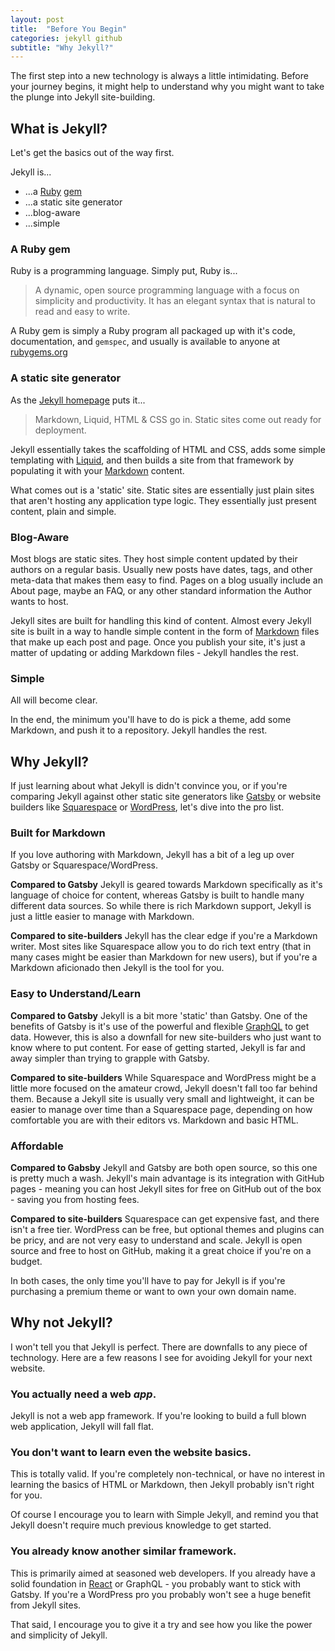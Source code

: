 ```yaml
---
layout: post
title:  "Before You Begin"
categories: jekyll github
subtitle: "Why Jekyll?"
---
```


The first step into a new technology is always a little intimidating.  Before your journey begins, it might help to understand why you might want to take the plunge into Jekyll site-building.

<!--more-->

## What is Jekyll?

Let's get the basics out of the way first.

Jekyll is...

* ...a [Ruby](https://www.ruby-lang.org/en/) [gem](https://guides.rubygems.org/what-is-a-gem/)
* ...a static site generator
* ...blog-aware
* ...simple

### A Ruby gem

Ruby is a programming language.  Simply put, Ruby is...

> A dynamic, open source programming language with a focus on simplicity and productivity. It has an elegant syntax that is natural to read and easy to write.

A Ruby gem is simply a Ruby program all packaged up with it's code, documentation, and `gemspec`, and usually is available to anyone at [rubygems.org](https://rubygems.org)

### A static site generator

As the [Jekyll homepage](https://jekyllrb.com) puts it...

> Markdown, Liquid, HTML & CSS go in. Static sites come out ready for deployment.

Jekyll essentially takes the scaffolding of HTML and CSS, adds some simple templating with [Liquid](https://github.com/Shopify/liquid/wiki), and then builds a site from that framework by populating it with your [Markdown](https://daringfireball.net/projects/markdown/) content.

What comes out is a 'static' site.  Static sites are essentially just plain sites that aren't hosting any application type logic.  They essentially just present content, plain and simple.

### Blog-Aware

Most blogs are static sites. They host simple content updated by their authors on a regular basis. Usually new posts have dates, tags, and other meta-data that makes them easy to find. Pages on a blog usually include an About page, maybe an FAQ, or any other standard information the Author wants to host.

Jekyll sites are built for handling this kind of content.  Almost every Jekyll site is built in a way to handle simple content in the form of [Markdown](https://github.com/adam-p/markdown-here/wiki/Markdown-Cheatsheet) files that make up each post and page. Once you publish your site, it's just a matter of updating or adding Markdown files - Jekyll handles the rest.

### Simple

All will become clear.

In the end, the minimum you'll have to do is pick a theme, add some Markdown, and push it to a repository.  Jekyll handles the rest.

## Why Jekyll?

If just learning about what Jekyll is didn't convince you, or if you're comparing Jekyll against other static site generators like [Gatsby](https://www.gatsbyjs.org) or website builders like [Squarespace](https://www.squarespace.com) or [WordPress](https://wordpress.com), let's dive into the pro list.

### Built for Markdown

If you love authoring with Markdown, Jekyll has a bit of a leg up over Gatsby or Squarespace/WordPress.

**Compared to Gatsby** Jekyll is geared towards Markdown specifically as it's language of choice for content, whereas Gatsby is built to handle many different data sources.  So while there is rich Markdown support, Jekyll is just a little easier to manage with Markdown.

**Compared to site-builders** Jekyll has the clear edge if you're a Markdown writer.  Most sites like Squarespace allow you to do rich text entry (that in many cases might be easier than Markdown for new users), but if you're a Markdown aficionado then Jekyll is the tool for you.

### Easy to Understand/Learn

**Compared to Gatsby** Jekyll is a bit more 'static' than Gatsby.  One of the benefits of Gatsby is it's use of the powerful and flexible [GraphQL](https://graphql.org) to get data.  However, this is also a downfall for new site-builders who just want to know where to put content.  For ease of getting started, Jekyll is far and away simpler than trying to grapple with Gatsby.

**Compared to site-builders** While Squarespace and WordPress might be a little more focused on the amateur crowd, Jekyll doesn't fall too far behind them.  Because a Jekyll site is usually very small and lightweight, it can be easier to manage over time than a Squarespace page, depending on how comfortable you are with their editors vs. Markdown and basic HTML.

### Affordable

**Compared to Gabsby** Jekyll and Gatsby are both open source, so this one is pretty much a wash. Jekyll's main advantage is its integration with GitHub pages - meaning you can host Jekyll sites for free on GitHub out of the box - saving you from hosting fees.

**Compared to site-builders** Squarespace can get expensive fast, and there isn't a free tier.  WordPress can be free, but optional themes and plugins can be pricy, and are not very easy to understand and scale.  Jekyll is open source and free to host on GitHub, making it a great choice if you're on a budget.

In both cases, the only time you'll have to pay for Jekyll is if you're purchasing a premium theme or want to own your own domain name.

## Why not Jekyll?

I won't tell you that Jekyll is perfect.  There are downfalls to any piece of technology.  Here are a few reasons I see for avoiding Jekyll for your next website.

### You actually need a web *app*.

Jekyll is not a web app framework. If you're looking to build a full blown web application, Jekyll will fall flat.

### You don't want to learn even the website basics.

This is totally valid.  If you're completely non-technical, or have no interest in learning the basics of HTML or Markdown, then Jekyll probably isn't right for you.

Of course I encourage you to learn with Simple Jekyll, and remind you that Jekyll doesn't require much previous knowledge to get started.

### You already know another similar framework.

This is primarily aimed at seasoned web developers.  If you already have a solid foundation in [React](https://reactjs.org) or GraphQL - you probably want to stick with Gatsby.  If you're a WordPress pro you probably won't see a huge benefit from Jekyll sites.

That said, I encourage you to give it a try and see how you like the power and simplicity of Jekyll.
